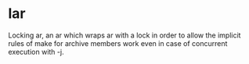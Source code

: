 lar
===

Locking ar, an ar which wraps ar with a lock in order to allow the implicit rules of make for archive members work even in case of concurrent execution with -j.
